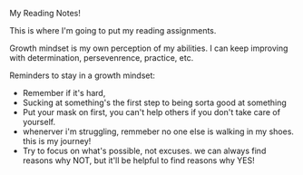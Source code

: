 My Reading Notes!

This is where I'm going to put my reading assignments.

Growth mindset is my own perception of my abilities. I can keep  improving with determination, persevenrence, practice, etc.

Reminders to stay in a growth mindset: 
- Remember if it's hard,
- Sucking at something's the first step to being sorta good at something
- Put your mask on first, you can't help others if you don't take care of yourself.
- whenerver i'm struggling, remmeber no one else is walking in my shoes. this is my journey!
- Try to focus on what's possible, not excuses. we can always find reasons why NOT, but it'll be helpful to find reasons why YES!
